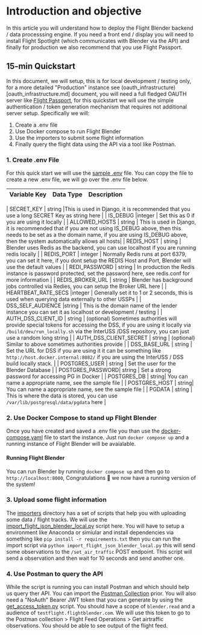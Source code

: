 # Introduction and objective
In this article you will understand how to deploy the Flight Blender backend / data processsing engine. If you need a front end / display you will need to install Flight Spotlight (which communicates with Blender via the API) and finally for production we also recommend that you use Flight Passport.

## 15-min Quickstart 

In this document, we will setup, this is for local development / testing only, for a more detailed "Production" instance see (oauth_infrastructure)[oauth_infrastructure.md] document, you will need a full fledged OAUTH server like [Flight Passport](https://github.com/openskies-sh/flight_passport), for this quickstart we will use the simple authentication / token generation mechanism that requires not additional server setup. Specifically we will: 

1. Create a .env file 
2. Use Docker compose to run Flight Blender
3. Use the importers to submit some flight information 
4. Finally query the flight data using the API via a tool like Postman. 

### 1. Create .env File

For this quick start we will use the [sample .env](../.env.sample) file. You can copy the file to create a new .env file, we will go over the .env file below. 

| Variable Key | Data Type | Description |
|--------------|--------------|:-----:|

| SECRET_KEY | string |This is used in Django, it is recommended that you use a long SECRET Key as string here |
| IS_DEBUG |integer | Set this as 0 if you are using it locally |
| ALLOWED_HOSTS | string | This is used in Django, it is recommended that if you are not using IS_DEBUG above, then this needs to be set as a the domain name, if you are using IS_DEBUG above, then the system automatically allows all hosts|
| REDIS_HOST | string | Blender uses Redis as the backend, you can use localhost if you are running redis locally |
| REDIS_PORT | integer | Normally Redis runs at port 6379, you can set it here, if you dont setup the REDIS Host and Port, Blender will use the default values |
| REDI_PASSWORD | string | In production the Redis instance is password protected, set the password here, see redis.conf for more information |
| REDIS_BROKER_URL | string | Blender has background jobs controlled via Redies, you can setup the Broker URL here |
| HEARTBEAT_RATE_SECS |integer | Generally set it to 1 or 2 seconds, this is used when querying data externally to other USSPs |
| DSS_SELF_AUDIENCE |string | This is the domain name of the lender instance you can set it as localhost or development / testing |
| AUTH_DSS_CLIENT_ID | string | (optional) Sometimes authorities will provide special tokens for accessing the DSS, if you are using it locally via `/build/dev/run_locally.sh` via the InterUSS /DSS repository, you can just use a random long string |
| AUTH_DSS_CLIENT_SECRET | string | (optional) Similar to above sometimes authorities provide  |
| DSS_BASE_URL | string | Set the URL for DSS if you are using it it can be something like `http://host.docker.internal:8082/` if you are using the InterUSS / DSS build locally stack. |
| POSTGRES_USER | string | Set the user for the Blender Database |
| POSTGRES_PASSWORD| string | Set a strong password for accessing PG in Docker |
| POSTGRES_DB | string| You can name a appropriate name, see the sample file |
| POSTGRES_HOST | string| You can name a appropriate name, see the sample file |
| PGDATA | string | This is where the data is stored, you can use `/var/lib/postgresql/data/pgdata` here |


### 2. Use Docker Compose to stand up Flight Blender 
Once you have created and saved a .env file you than use the [docker-compose.yaml](../docker-compose.yml) file to start the instance. Just run `docker compose up` and a running instance of Flight Blender will be avaialable. 

#### Running Flight Blender
You can run Blender by running `docker compose up` and then go to `http://localhost:8000`, Congratulations 🎉 we now have a running version of the system!

### 3. Upload some flight information
The [importers](../importers/) directory has a set of scripts that help you with uploading some data / flight tracks. We will use the [import_flight_json_blender_local.py](../importers/import_flight_json_blender_local.py) script here. You will have to setup a environment like Anaconda or simiular and install dependencies via something like `pip install -r requirements.txt` then you can run the import script via `python import_flight_json_blender_local.py` this will send some observations to the `/set_air_traffic` POST endpoint. This script will send a observation and then wait for 10 seconds and send another one. 

### 4. Use Postman to query the API
While the script is running you can install Postman and which should help us query ther API. You can import the [Postman Collection](../api/flight_blender_api.postman_collection.json) prior. You will also need a "NoAuth" Bearer JWT token that you can generate by using the [get_access_token.py](../importers/get_access_token.py) script. You should have a scope of `blender.read` and a audience of `testflight.flightblender.com`. We will use this token to go to the Postman collection > Flight Feed Operations > Get airtraffic observations. You should be able to see output of the flight feed. 
